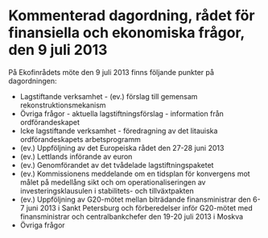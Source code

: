 # Kommenterad dagordning, rådet för finansiella och ekonomiska frågor, den 9 juli 2013

På Ekofinrådets möte den 9 juli 2013 finns följande punkter på dagordningen:

* Lagstiftande verksamhet - (ev.) förslag till gemensam rekonstruktionsmekanism
* Övriga frågor - aktuella lagstiftningsförslag - information från ordförandeskapet
* Icke lagstiftande verksamhet - föredragning av det litauiska ordförandeskapets arbetsprogramm
* (ev.) Uppföljning av det Europeiska rådet den 27-28 juni 2013
* (ev.) Lettlands införande av euron
* (ev.) Genomförandet av det tvådelade lagstiftningspaketet
* (ev.) Kommissionens meddelande om en tidsplan för konvergens mot målet på medellång sikt och om operationaliseringen av investeringsklausulen i stabilitets- och tillväxtpakten
* (ev.) Uppföljning av G20-mötet mellan biträdande finansministrar den 6-7 juni 2013 i Sankt Petersburg och förberedelser inför G20-mötet med finansministrar och centralbankchefer den 19-20 juli 2013 i Moskva
* Övriga frågor
